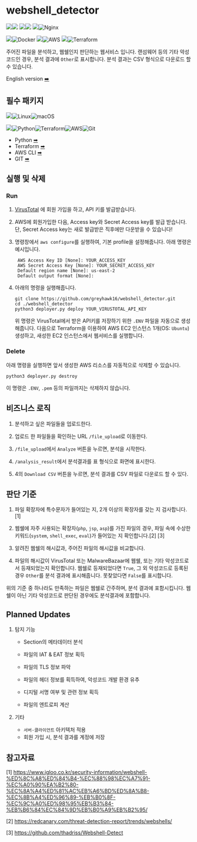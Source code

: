 # webshell_detector

<img src="https://img.shields.io/badge/Language-%23121011?style=for-the-badge"><img src="https://img.shields.io/badge/python-3670A0?style=for-the-badge&logo=python&logoColor=ffdd54"> 
<img src="https://img.shields.io/badge/Framework-%23121011?style=for-the-badge"><img src="https://img.shields.io/badge/flask-%23121011?style=for-the-badge&logo=flask&logoColor=white"> 
<img src="https://img.shields.io/badge/Server-%23121011?style=for-the-badge">![Nginx](https://img.shields.io/badge/nginx-%23009639.svg?style=for-the-badge&logo=nginx&logoColor=white)

<img src="https://img.shields.io/badge/Container%20Platform-%23121011?style=for-the-badge">![Docker](https://img.shields.io/badge/docker-%230db7ed.svg?style=for-the-badge&logo=docker&logoColor=white)
<img src="https://img.shields.io/badge/Cloud%20Platform-%23121011?style=for-the-badge">![AWS](https://img.shields.io/badge/AWS-%23FF9900.svg?style=for-the-badge&logo=amazon-aws&logoColor=white)
<img src="https://img.shields.io/badge/IAC-%23121011?style=for-the-badge">![Terraform](https://img.shields.io/badge/terraform-%235835CC.svg?style=for-the-badge&logo=terraform&logoColor=white)

주어진 파일을 분석하고, 웹쉘인지 판단하는 웹서비스 입니다. 랜섬웨어 등의 기타 악성코드인 경우, 분석 결과에 `Other`로 표시합니다. 분석 결과는 CSV 형식으로 다운로드 할 수 있습니다.

English version [➡️](https://github.com/greyhawk16/webshell_detector/blob/main/README.md)

## 필수 패키지
<img src="https://img.shields.io/badge/OS-%23121011?style=for-the-badge">![Linux](https://img.shields.io/badge/Linux-FCC624?style=for-the-badge&logo=linux&logoColor=black)![macOS](https://img.shields.io/badge/mac%20os-%23121011?style=for-the-badge&logo=macos&logoColor=F0F0F0)

<img src="https://img.shields.io/badge/Packages-%23121011?style=for-the-badge">![Python](https://img.shields.io/badge/python-3670A0?style=for-the-badge&logo=python&logoColor=ffdd54)![Terraform](https://img.shields.io/badge/terraform-%235835CC.svg?style=for-the-badge&logo=terraform&logoColor=white)![AWS](https://img.shields.io/badge/AWS-%23FF9900.svg?style=for-the-badge&logo=amazon-aws&logoColor=white)![Git](https://img.shields.io/badge/git-%23F05033.svg?style=for-the-badge&logo=git&logoColor=white)
- Python [➡](https://www.python.org/downloads/)
- Terraform [➡](https://developer.hashicorp.com/terraform/install)
- AWS CLI [➡](https://docs.aws.amazon.com/cli/latest/userguide/getting-started-install.html)
- GIT [➡](https://git-scm.com/downloads)


## 실행 및 삭제

### Run
1. [VirusTotal](https://www.virustotal.com/gui/home/upload) 에 회원 가입을 하고, API 키를 발급받습니다.

2. AWS에 회원가입한 다음, Access key와 Secret Access key를 발급 받습니다. 단, Secret Access key는 새로 발급받은 직후에만 다운받을 수 있습니다!

3. 명령창에서 `aws configure`를 실행하여, 기본 profile을 설정해줍니다. 아래 명령은 예시입니다.


        AWS Access Key ID [None]: YOUR_ACCESS_KEY
        AWS Secret Access Key [None]: YOUR_SECRET_ACCESS_KEY
        Default region name [None]: us-east-2
        Default output format [None]:


4. 아래의 명령을 실행해줍니다.

    ```
    git clone https://github.com/greyhawk16/webshell_detector.git
    cd ./webshell_detector
    python3 deployer.py deploy YOUR_VIRUSTOTAL_API_KEY
    ```
    위 명령은 VirusTotal에서 받은 API키를 저장하기 위한 `.ENV` 파일을 자동으로 생성해줍니다. 다음으로 Terraform을 이용하여 AWS EC2 인스턴스 1개(OS: `Ubuntu`) 생성하고, 새성한 EC2 인스턴스에서 웹서비스를 실행합니다.

### Delete

아래 명령을 실행하면 앞서 생성한 AWS 리소스를 자동적으로 삭제할 수 있습니다.


    python3 deployer.py destroy


이 명령은 `.ENV`, `.pem` 등의 파일까지는 삭제하지 않습니다.  



## 비즈니스 로직

1. 분석하고 싶은 파일들을 업로드한다.

2. 업로드 한 파일들을 확인하는 URL `/file_upload`로 이동한다.

3. `/file_upload`에서 `Analyze` 버튼을 누르면, 분석을 시작한다.

4. `/analysis_result`에서 분석결과를 표 형식으로 화면에 표시한다.

5. 4의 `Download CSV` 버튼을 누르면, 분석 결과를 CSV 파일로 다운로드 할 수 있다.


## 판단 기준
1. 파일 확장자에 특수문자가 들어있는 지, 2개 이상의 확장자를 갖는 지 검사합니다.[1]

2. 웹쉘에 자주 사용되는 확장자(`php`, `jsp`, `asp`)를 가진 파일의 경우, 파일 속에 수상한 키워드(`system`, `shell_exec`, `eval`)가 들어있는 지 확인합니다.[2] [3]

3. 알려진 웹쉘의 해시값과, 주어진 파일의 해시값을 비교합니다.

4. 파일의 해시값이 VirusTotal 또는 MalwareBazaar에 웹쉘, 또는 기타 악성코드로서 등재되었는지 확인합니다. 웹쉘로 등재되었다면 `True`, 그 외 악성코드로 등록된 경우 `Other`를 분석 결과에 표시해줍니다. 못찾았다면 `False`를 표시합니다.

위의 기준 중 하나라도 만족하는 파일은 웹쉘로 간주하며, 분석 결과에 포함시킵니다. 웹쉘이 아닌 기타 악성코드로 판단된 경우에도 분석결과에 포함합니다.

## Planned Updates
1. 탐지 기능
    - Section의 메타데이터 분석

    - 파일의 IAT & EAT 정보 획득

    - 파일의 TLS 정보 파악

    - 파일의 헤더 정보를 획득하여, 악성코드 개발 환경 유추

    - 디지털 서명 여부 및 관련 정보 획득

    - 파일의 엔트로피 계산


2. 기타
    - `서버-클라이언트` 아키텍처 적용
    - 회원 가입 시, 분석 결과를 계정에 저장


## 참고자료
[1] https://www.igloo.co.kr/security-information/webshell-%ED%8C%A8%ED%84%B4-%EC%88%98%EC%A7%91-%EC%A0%90%EA%B2%80-%EC%8A%A4%ED%81%AC%EB%A6%BD%ED%8A%B8-%EC%8B%A4%ED%96%89-%EB%B0%8F-%EC%9C%A0%ED%98%95%EB%B3%84-%EB%B6%84%EC%84%9D%EB%B0%A9%EB%B2%95/

[2] https://redcanary.com/threat-detection-report/trends/webshells/ 

[3] https://github.com/thadriss/Webshell-Detect